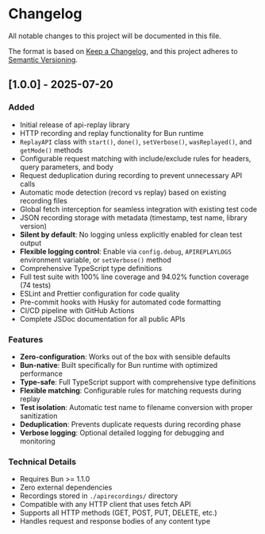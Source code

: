 # Changelog

All notable changes to this project will be documented in this file.

The format is based on [Keep a Changelog](https://keepachangelog.com/en/1.0.0/),
and this project adheres to [Semantic Versioning](https://semver.org/spec/v2.0.0.html).

## [1.0.0] - 2025-07-20

### Added

- Initial release of api-replay library
- HTTP recording and replay functionality for Bun runtime
- `ReplayAPI` class with `start()`, `done()`, `setVerbose()`, `wasReplayed()`, and `getMode()` methods
- Configurable request matching with include/exclude rules for headers, query parameters, and body
- Request deduplication during recording to prevent unnecessary API calls
- Automatic mode detection (record vs replay) based on existing recording files
- Global fetch interception for seamless integration with existing test code
- JSON recording storage with metadata (timestamp, test name, library version)
- **Silent by default**: No logging unless explicitly enabled for clean test output
- **Flexible logging control**: Enable via `config.debug`, `APIREPLAYLOGS` environment variable, or `setVerbose()` method
- Comprehensive TypeScript type definitions
- Full test suite with 100% line coverage and 94.02% function coverage (74 tests)
- ESLint and Prettier configuration for code quality
- Pre-commit hooks with Husky for automated code formatting
- CI/CD pipeline with GitHub Actions
- Complete JSDoc documentation for all public APIs

### Features

- **Zero-configuration**: Works out of the box with sensible defaults
- **Bun-native**: Built specifically for Bun runtime with optimized performance
- **Type-safe**: Full TypeScript support with comprehensive type definitions
- **Flexible matching**: Configurable rules for matching requests during replay
- **Test isolation**: Automatic test name to filename conversion with proper sanitization
- **Deduplication**: Prevents duplicate requests during recording phase
- **Verbose logging**: Optional detailed logging for debugging and monitoring

### Technical Details

- Requires Bun >= 1.1.0
- Zero external dependencies
- Recordings stored in `./apirecordings/` directory
- Compatible with any HTTP client that uses fetch API
- Supports all HTTP methods (GET, POST, PUT, DELETE, etc.)
- Handles request and response bodies of any content type